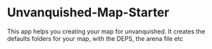 # Unvanquished-Map-Starter
This app helps you creating your map for unvanquished.  It creates the defaults folders for your map, with the DEPS, the arena file etc
